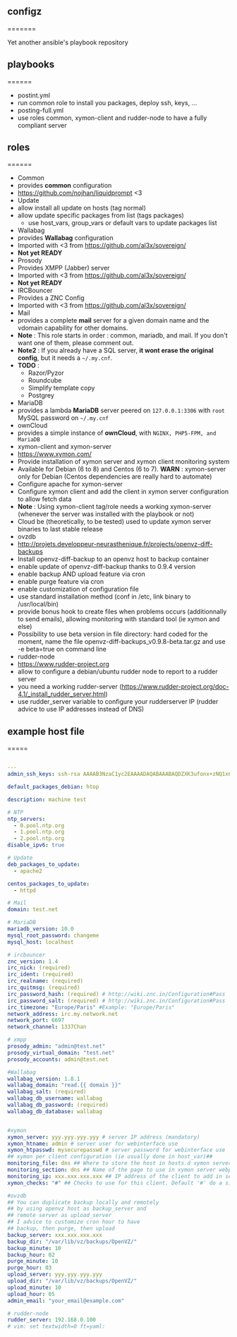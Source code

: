 ## configz
=======

Yet another ansible's playbook repository

## playbooks
======
* postint.yml
 * run common role to install you packages, deploy ssh, keys, ...
* posting-full.yml
 * use roles common, xymon-client and rudder-node to have a fully compliant server 

## roles
======

* Common
 * provides **common** configuration
 * https://github.com/nojhan/liquidprompt <3
* Update
 * allow install all update on  hosts (tag normal)
 * allow update specific packages from list (tags packages)
   * use host_vars, group_vars or default vars to update packages list
* Wallabag
 * provides **Wallabag** configuration
 * Imported with <3 from https://github.com/al3x/sovereign/
 * **Not yet READY**
* Prosody
 * Provides XMPP (Jabber) server
 * Imported with <3 from https://github.com/al3x/sovereign/
 * **Not yet READY**
* IRCBouncer
 * Provides a ZNC Config
 * Imported with <3 from https://github.com/al3x/sovereign/
* Mail
 * provides a complete **mail** server for a given domain name and the vdomain capability for other domains.
 * **Note** : This role starts in order : common, mariadb, and mail. If you don't want one of them, please comment out.
 * **Note2** : If you already have a SQL server, **it wont erase the original config**, but it needs a ``~/.my.cnf``.
 * **TODO** :
     * Razor/Pyzor
     * Roundcube
     * Simplify template copy
     * Postgrey
* MariaDB
 * provides a lambda **MariaDB** server peered on ``127.0.0.1:3306`` with ``root`` MySQL password on ``~/.my.cnf``
* ownCloud
 * provides a simple instance of **ownCloud**, with ``NGINX, PHP5-FPM, and MariaDB``
* xymon-client and xymon-server
 * https://www.xymon.com/
 * Provide installation of xymon server and xymon client monitoring system
 * Available for Debian (6 to 8) and Centos (6 to 7). **WARN** : xymon-server only for Debian (Centos dependencies are really hard to automate)
 * Configure apache for xymon-server
 * Configure xymon client and add the client in xymon server configuration to allow fetch data
 * **Note** : Using xymon-client tag/role needs a working xymon-server (whenever the server was installed with the playbook or not)
 * Cloud be (theoretically, to be tested) used to update xymon server binaries to last stable release
* ovzdb
 * http://projets.developpeur-neurasthenique.fr/projects/openvz-diff-backups
 * Install openvz-diff-backup to an openvz host to backup container
 * enable update of openvz-diff-backup thanks to 0.9.4 version
 * enable backup AND upload feature via cron
 * enable purge feature via cron
 * enable customization of configuration file
 * use standard installation method (conf in /etc, link binary to /usr/local/bin)
 * provide bonus hook to create files when problems occurs (additionnally to send emails), allowing monitoring with standard tool (ie xymon and else)
 * Possibility to use beta version in file directory: hard coded for the moment, name the file openvz-diff-backups_v0.9.8-beta.tar.gz and use -e beta=true on command line
* rudder-node
 * https://www.rudder-project.org
 * allow to configure a debian/ubuntu rudder node to report to a rudder server
 * you need a working rudder-server (https://www.rudder-project.org/doc-4.1/_install_rudder_server.html)
 * use rudder_server variable to configure your rudderserver IP (rudder advice to use IP addresses instead of DNS)

## example host file
=====

```yaml

---
admin_ssh_keys: ssh-rsa AAAAB3NzaC1yc2EAAAADAQABAAABAQDZXK3ufonx+zNQ1x6cSWuUWckB/xf9sKZ+mRgY5SPXzqrxSkqNSmr9JQ6xzvhxKEVcFWsi50op1WWtRo3HG3p3+EHKXeCyzt5QnczDlVOoQbB8kgI0byKcvXux1inL4/Q4DbVLUbDFnynD/C5aAyYMYePahMxR+AQr60DD+7Ty6pcEVih1wwHIlxWziY1EF6sEzQwz/PiTxWIZkKHl/WPGagS9Pp/5nQfdZy0AS/JqbzNyMEg51+XedADuqseV4GXDzrzDYLJXJFv1PFVJxRWLrjChKrUMqyszUySkZMr5YSPXlsV0bi+0xivYEsXvIkLORV96JTZosYbV+0aFKDPv root@debian

default_packages_debian: htop

description: machine test

# NTP
ntp_servers:
  - 0.pool.ntp.org
  - 1.pool.ntp.org
  - 2.pool.ntp.org
disable_ipv6: true

# Update
deb_packages_to_update:
  - apache2

centos_packages_to_update:
  - httpd

# Mail
domain: test.net

# MariaDB
mariadb_version: 10.0
mysql_root_password: changeme
mysql_host: localhost

# ircbouncer
znc_version: 1.4
irc_nick: (required)
irc_ident: (required)
irc_realname: (required)
irc_quitmsg: (required)
irc_password_hash: (required) # http://wiki.znc.in/Configuration#Pass
irc_password_salt: (required) # http://wiki.znc.in/Configuration#Pass
irc_timezone: "Europe/Paris" #Example: "Europe/Paris"
network_address: irc.my.network.net
network_port: 6697
network_channel: 1337Chan

# xmpp
prosody_admin: "admin@test.net"
prosody_virtual_domain: "test.net"
prosody_accounts: admin@test.net

#Wallabag
wallabag_version: 1.8.1
wallabag_domain: "read.{{ domain }}"
wallabag_salt: (required)
wallabag_db_username: wallabag
wallabag_db_password: (required)
wallabag_db_database: wallabag


#xymon
xymon_server: yyy.yyy.yyy.yyy # server IP address (mandatory)
xymon_htname: admin # server user for webinterface use
xymon_htpasswd: mysecurepasswd # server password for webinterface use
## xymon per client configuration (ie usually done in host_var)##
monitoring_file: dns ## Where to store the host in hosts.d xymon server directory (optionnal)
monitoring_section: dns ## Name of the page to use in xymon server webpage tree view (optionnal)
monitoring_ip: xxx.xxx.xxx.xxx ## IP address of the client to add in server (mandatory)
xymon_checks: "#" ## Checks to use for this client. Default '#' do a simple ping check

#ovzdb
## You can duplicate backup locally and remotely
## by using openvz host as backup_server and
## remote server as upload_server
## I advice to customize cron hour to have
## backup, then purge, then upload
backup_server: xxx.xxx.xxx.xxx
backup_dir: "/var/lib/vz/backups/OpenVZ/"
backup_minute: 10
backup_hour: 02
purge_minute: 10
purge_hour: 03
upload_server: yyy.yyy.yyy.yyy
upload_dir: "/var/lib/vz/backups/OpenVZ/"
upload_minute: 10
upload_hour: 05
admin_email: "your_email@example.com"

# rudder-node
rudder_server: 192.168.0.100
# vim: set textwidth=0 ft=yaml:

```
